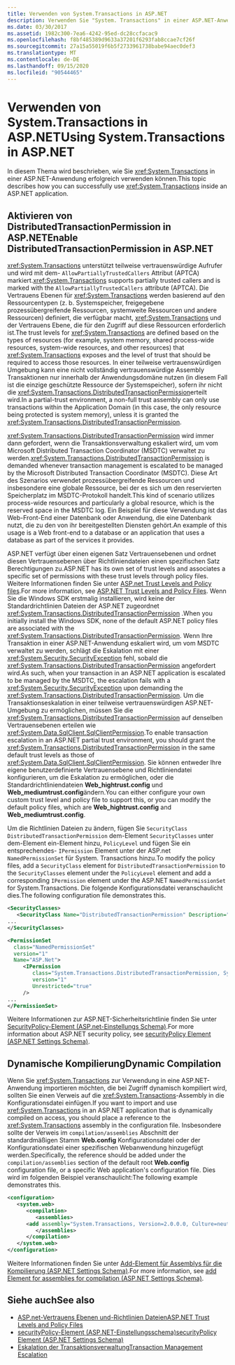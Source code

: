 ```yaml
---
title: Verwenden von System.Transactions in ASP.NET
description: Verwenden Sie "System. Transactions" in einer ASP.NET-Anwendung. Aktivieren Sie Berechtigungen für verteilte Transaktionen, und arbeiten Sie mit der dynamischen Kompilierung.
ms.date: 03/30/2017
ms.assetid: 1982c300-7ea6-4242-95ed-dc28ccfacac9
ms.openlocfilehash: f8bf485389d9633a37201f6293fab8ccae7cf26f
ms.sourcegitcommit: 27a15a55019f6b5f2733961738babe94aec0def3
ms.translationtype: MT
ms.contentlocale: de-DE
ms.lasthandoff: 09/15/2020
ms.locfileid: "90544465"
---
```

# <a name="using-systemtransactions-in-aspnet"></a><span data-ttu-id="9bd19-104">Verwenden von System.Transactions in ASP.NET</span><span class="sxs-lookup"><span data-stu-id="9bd19-104">Using System.Transactions in ASP.NET</span></span>
<span data-ttu-id="9bd19-105">In diesem Thema wird beschrieben, wie Sie <xref:System.Transactions> in einer ASP.NET-Anwendung erfolgreich verwenden können.</span><span class="sxs-lookup"><span data-stu-id="9bd19-105">This topic describes how you can successfully use <xref:System.Transactions> inside an ASP.NET application.</span></span>

## <a name="enable-distributedtransactionpermission-in-aspnet"></a><span data-ttu-id="9bd19-106">Aktivieren von DistributedTransactionPermission in ASP.NET</span><span class="sxs-lookup"><span data-stu-id="9bd19-106">Enable DistributedTransactionPermission in ASP.NET</span></span>
 <span data-ttu-id="9bd19-107"><xref:System.Transactions> unterstützt teilweise vertrauenswürdige Aufrufer und wird mit dem- `AllowPartiallyTrustedCallers` Attribut (APTCA) markiert.</span><span class="sxs-lookup"><span data-stu-id="9bd19-107"><xref:System.Transactions> supports partially trusted callers and is marked with the `AllowPartiallyTrustedCallers` attribute (APTCA).</span></span> <span data-ttu-id="9bd19-108">Die Vertrauens Ebenen für <xref:System.Transactions> werden basierend auf den Ressourcentypen (z. b. Systemspeicher, freigegebene prozessübergreifende Ressourcen, systemweite Ressourcen und andere Ressourcen) definiert, die verfügbar macht, <xref:System.Transactions> und der Vertrauens Ebene, die für den Zugriff auf diese Ressourcen erforderlich ist.</span><span class="sxs-lookup"><span data-stu-id="9bd19-108">The trust levels for <xref:System.Transactions> are defined based on the types of resources (for example, system memory, shared process-wide resources, system-wide resources, and other resources) that <xref:System.Transactions> exposes and the level of trust that should be required to access those resources.</span></span> <span data-ttu-id="9bd19-109">In einer teilweise vertrauenswürdigen Umgebung kann eine nicht vollständig vertrauenswürdige Assembly Transaktionen nur innerhalb der Anwendungsdomäne nutzen (in diesem Fall ist die einzige geschützte Ressource der Systemspeicher), sofern ihr nicht die <xref:System.Transactions.DistributedTransactionPermission>erteilt wird.</span><span class="sxs-lookup"><span data-stu-id="9bd19-109">In a partial-trust environment, a non-full trust assembly can only use transactions within the Application Domain (in this case, the only resource being protected is system memory), unless it is granted the <xref:System.Transactions.DistributedTransactionPermission>.</span></span>

 <span data-ttu-id="9bd19-110"><xref:System.Transactions.DistributedTransactionPermission> wird immer dann gefordert, wenn die Transaktionsverwaltung eskaliert wird, um vom Microsoft Distributed Transaction Coordinator (MSDTC) verwaltet zu werden.</span><span class="sxs-lookup"><span data-stu-id="9bd19-110"><xref:System.Transactions.DistributedTransactionPermission> is demanded whenever transaction management is escalated to be managed by the Microsoft Distributed Transaction Coordinator (MSDTC).</span></span> <span data-ttu-id="9bd19-111">Diese Art des Szenarios verwendet prozessübergreifende Ressourcen und insbesondere eine globale Ressource, bei der es sich um den reservierten Speicherplatz im MSDTC-Protokoll handelt.</span><span class="sxs-lookup"><span data-stu-id="9bd19-111">This kind of scenario utilizes process-wide resources and particularly a global resource, which is the reserved space in the MSDTC log.</span></span> <span data-ttu-id="9bd19-112">Ein Beispiel für diese Verwendung ist das Web-Front-End einer Datenbank oder Anwendung, die eine Datenbank nutzt, die zu den von ihr bereitgestellten Diensten gehört.</span><span class="sxs-lookup"><span data-stu-id="9bd19-112">An example of this usage is a Web front-end to a database or an application that uses a database as part of the services it provides.</span></span>

 <span data-ttu-id="9bd19-113">ASP.NET verfügt über einen eigenen Satz Vertrauensebenen und ordnet diesen Vertrauensebenen über Richtliniendateien einen spezifischen Satz Berechtigungen zu.</span><span class="sxs-lookup"><span data-stu-id="9bd19-113">ASP.NET has its own set of trust levels and associates a specific set of permissions with these trust levels through policy files.</span></span> <span data-ttu-id="9bd19-114">Weitere Informationen finden Sie unter [ASP.net Trust Levels and Policy files](/previous-versions/aspnet/wyts434y(v=vs.100)).</span><span class="sxs-lookup"><span data-stu-id="9bd19-114">For more information, see [ASP.NET Trust Levels and Policy Files](/previous-versions/aspnet/wyts434y(v=vs.100)).</span></span> <span data-ttu-id="9bd19-115">Wenn Sie die Windows SDK erstmalig installieren, wird keine der Standardrichtlinien Dateien der ASP.NET zugeordnet <xref:System.Transactions.DistributedTransactionPermission> .</span><span class="sxs-lookup"><span data-stu-id="9bd19-115">When you initially install the Windows SDK, none of the default ASP.NET policy files are associated with the <xref:System.Transactions.DistributedTransactionPermission>.</span></span> <span data-ttu-id="9bd19-116">Wenn Ihre Transaktion in einer ASP.NET-Anwendung eskaliert wird, um vom MSDTC verwaltet zu werden, schlägt die Eskalation mit einer <xref:System.Security.SecurityException> fehl, sobald die <xref:System.Transactions.DistributedTransactionPermission> angefordert wird.</span><span class="sxs-lookup"><span data-stu-id="9bd19-116">As such, when your transaction in an ASP.NET application is escalated to be managed by the MSDTC, the escalation fails with a <xref:System.Security.SecurityException> upon demanding the <xref:System.Transactions.DistributedTransactionPermission>.</span></span> <span data-ttu-id="9bd19-117">Um die Transaktionseskalation in einer teilweise vertrauenswürdigen ASP.NET-Umgebung zu ermöglichen, müssen Sie die <xref:System.Transactions.DistributedTransactionPermission> auf denselben Vertrauensebenen erteilen wie <xref:System.Data.SqlClient.SqlClientPermission>.</span><span class="sxs-lookup"><span data-stu-id="9bd19-117">To enable transaction escalation in an ASP.NET partial trust environment, you should grant the <xref:System.Transactions.DistributedTransactionPermission> in the same default trust levels as those of <xref:System.Data.SqlClient.SqlClientPermission>.</span></span> <span data-ttu-id="9bd19-118">Sie können entweder Ihre eigene benutzerdefinierte Vertrauensebene und Richtliniendatei konfigurieren, um die Eskalation zu ermöglichen, oder die Standardrichtliniendateien **Web_hightrust.config** und **Web_mediumtrust.config**ändern.</span><span class="sxs-lookup"><span data-stu-id="9bd19-118">You can either configure your own custom trust level and policy file to support this, or you can modify the default policy files, which are **Web_hightrust.config** and **Web_mediumtrust.config**.</span></span>

 <span data-ttu-id="9bd19-119">Um die Richtlinien Dateien zu ändern, fügen Sie `SecurityClass` `DistributedTransactionPermission` dem-Element `SecurityClasses` unter dem-Element ein-Element hinzu, `PolicyLevel` und fügen Sie ein entsprechendes- `IPermission` Element unter der ASP.net `NamedPermissionSet` für System. Transactions hinzu.</span><span class="sxs-lookup"><span data-stu-id="9bd19-119">To modify the policy files, add a `SecurityClass` element for `DistributedTransactionPermission` to the `SecurityClasses` element under the `PolicyLevel` element and add a corresponding `IPermission` element under the ASP.NET `NamedPermissionSet` for System.Transactions.</span></span> <span data-ttu-id="9bd19-120">Die folgende Konfigurationsdatei veranschaulicht dies.</span><span class="sxs-lookup"><span data-stu-id="9bd19-120">The following configuration file demonstrates this.</span></span>

```xml
<SecurityClasses>
   <SecurityClass Name="DistributedTransactionPermission" Description="System.Transactions.DistributedTransactionPermission, System.Transactions, Version=2.0.0.0, Culture=neutral, PublicKeyToken=b77a5c561934e089"/>
...
</SecurityClasses>

<PermissionSet
  class="NamedPermissionSet"
  version="1"
  Name="ASP.Net">
     <IPermission
        class="System.Transactions.DistributedTransactionPermission, System.Transactions, Version=2.0.0.0, Culture=neutral, PublicKeyToken=b77a5c561934e089"
        version="1"
        Unrestricted="true"
     />
...
</PermissionSet>
```

 <span data-ttu-id="9bd19-121">Weitere Informationen zur ASP.NET-Sicherheitsrichtlinie finden Sie unter [SecurityPolicy-Element (ASP.net-Einstellungs Schema)](/previous-versions/dotnet/netframework-4.0/zhs35b56(v=vs.100)).</span><span class="sxs-lookup"><span data-stu-id="9bd19-121">For more information about ASP.NET security policy, see [securityPolicy Element (ASP.NET Settings Schema)](/previous-versions/dotnet/netframework-4.0/zhs35b56(v=vs.100)).</span></span>

## <a name="dynamic-compilation"></a><span data-ttu-id="9bd19-122">Dynamische Kompilierung</span><span class="sxs-lookup"><span data-stu-id="9bd19-122">Dynamic Compilation</span></span>
 <span data-ttu-id="9bd19-123">Wenn Sie <xref:System.Transactions> zur Verwendung in eine ASP.NET-Anwendung importieren möchten, die bei Zugriff dynamisch kompiliert wird, sollten Sie einen Verweis auf die <xref:System.Transactions>-Assembly in die Konfigurationsdatei einfügen.</span><span class="sxs-lookup"><span data-stu-id="9bd19-123">If you want to import and use <xref:System.Transactions> in an ASP.NET application that is dynamically compiled on access, you should place a reference to the <xref:System.Transactions> assembly in the configuration file.</span></span> <span data-ttu-id="9bd19-124">Insbesondere sollte der Verweis im `compilation/assemblies` Abschnitt der standardmäßigen Stamm **Web.config** Konfigurationsdatei oder der Konfigurationsdatei einer spezifischen Webanwendung hinzugefügt werden.</span><span class="sxs-lookup"><span data-stu-id="9bd19-124">Specifically, the reference should be added under the `compilation/assemblies` section of the default root **Web.config** configuration file, or a specific Web application's configuration file.</span></span> <span data-ttu-id="9bd19-125">Dies wird im folgenden Beispiel veranschaulicht:</span><span class="sxs-lookup"><span data-stu-id="9bd19-125">The following example demonstrates this.</span></span>

```xml
<configuration>
   <system.web>
      <compilation>
         <assemblies>
      <add assembly="System.Transactions, Version=2.0.0.0, Culture=neutral, PublicKeyToken=b77a5c561934e089" />
         </assemblies>
      </compilation>
   </system.web>
</configuration>
```

 <span data-ttu-id="9bd19-126">Weitere Informationen finden Sie unter [Add-Element für Assemblys für die Kompilierung (ASP.NET Settings Schema)](/previous-versions/dotnet/netframework-4.0/37e2zyhb(v=vs.100)).</span><span class="sxs-lookup"><span data-stu-id="9bd19-126">For more information, see [add Element for assemblies for compilation (ASP.NET Settings Schema)](/previous-versions/dotnet/netframework-4.0/37e2zyhb(v=vs.100)).</span></span>

## <a name="see-also"></a><span data-ttu-id="9bd19-127">Siehe auch</span><span class="sxs-lookup"><span data-stu-id="9bd19-127">See also</span></span>

- <span data-ttu-id="9bd19-128">[ASP.net-Vertrauens Ebenen und-Richtlinien Dateien](/previous-versions/aspnet/wyts434y(v=vs.100))</span><span class="sxs-lookup"><span data-stu-id="9bd19-128">[ASP.NET Trust Levels and Policy Files](/previous-versions/aspnet/wyts434y(v=vs.100))</span></span>
- <span data-ttu-id="9bd19-129">[securityPolicy-Element (ASP.NET-Einstellungsschema)](/previous-versions/dotnet/netframework-4.0/zhs35b56(v=vs.100))</span><span class="sxs-lookup"><span data-stu-id="9bd19-129">[securityPolicy Element (ASP.NET Settings Schema)](/previous-versions/dotnet/netframework-4.0/zhs35b56(v=vs.100))</span></span>
- [<span data-ttu-id="9bd19-130">Eskalation der Transaktionsverwaltung</span><span class="sxs-lookup"><span data-stu-id="9bd19-130">Transaction Management Escalation</span></span>](transaction-management-escalation.md)
